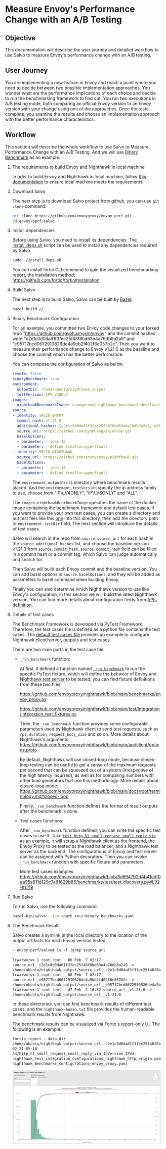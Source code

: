 # Measure Envoy's Performance Change with an A/B Testing

## Objective 

This documentation will describe the user journey and detailed workflow to use Salvo to measure Envoy's performance change with an A/B testing.

## User Journey

You are implementing a new feature in Envoy and reach a point where you need to decide between two possible implementation approaches. You wonder what are the performance implications of each choice and decide to run the benchmarking framework to find out. You run two executions in A/B testing mode, both comparing an official Envoy version to an Envoy version with your change using one of the approaches. Once the tests complete, you examine the results and choose an implementation approach with the better performance characteristics.

## Workflow

This section will describe the whole workflow to use Salvo to Measure Performance Change with an A/B Testing. And we will use [Binary Benchmark](./README.md#binary-benchmark) as an example.

1. The requirements to build Envoy and Nighthawk in local machine

    In oder to build Envoy and Nighthawk in local machine, follow [this documentation](https://www.envoyproxy.io/docs/envoy/latest/start/building.html#linux-mac-target-requirements) to ensure local machine meets the requirements. 

2. Download Salvo

    The next step is to download Salvo project from github, you can use `git clone` command:

    ```bash
    git clone https://github.com/envoyproxy/envoy-perf.git
    cd envoy-perf/salvo
    ```

3. Install dependencies 

    Before using Salvo, you need to install its dependencies. The [install_deps.sh](./install_deps.sh) script can be used to install any dependencies required by Salvo. 

    ```bash
    sudo ./install_deps.sh
    ```

    You can install fortio CLI command to gain the visualized benchmarking report, the installation method: https://github.com/fortio/fortio#installation

4. Build Salvo

    The next step is to build Salvo, Salvo can be built by [Bazel](https://docs.bazel.build/versions/main/install-ubuntu.html):

    ```bash
    bazel build //...
    ```

5. Binary Benchmark Configuration
    
    For an example, you committed two Envoy code changes to your forked repo "https://github.com/gyohuangxin/envoy" and the commit hashes were "c2e1c0d0da61f3fec25f48f8bd63e4a76db8a2a9" and "e95717bcd0672910826de4a9bb2f402f6e057b2c". Then you want to measure their performance change to Envoy v1.21.0 as the baseline and choose the commit which has the better performance. 
    
    You can compose the configuration of Salvo as below:

    ```yaml
    remote: false
    binaryBenchmark: true
    environment:
      outputDir: /home/ubuntu/nighthawk_output
      testVersion: IPV_V4ONLY
    images:
      nighthawkBenchmarkImage: envoyproxy/nighthawk-benchmark-dev:latest
    source:
    - identity: SRCID_ENVOY
      commit_hash: v1.21.0
      additional_hashes: [c2e1c0d0da61f3fec25f48f8bd63e4a76db8a2a9, e95717bcd0672910826de4a9bb2f402f6e057b2c]
      source_url: https://github.com/gyohuangxin/envoy.git
      bazelOptions:
      - parameter: --jobs 16
      - parameter: --define tcmalloc=gperftools
    - identity: SRCID_NIGHTHAWK
      source_url: https://github.com/envoyproxy/nighthawk.git
      bazelOptions:
      - parameter: --jobs 16
      - parameter: --define tcmalloc=gperftools
    ```

    The `environment.outputDir` is directory where benchmark results placed. And the `environment.testVersion` specify the ip address family to use, choose from "IPV_V4ONLY", "IPV_V6ONLY" and "ALL".

    The `images.nighthawkBenchmarkImage` specifies the name of the docker image containing the benchmark framework and default test cases. If you want to provide your own test cases, you can create a directory and put test files like this [one](https://github.com/envoyproxy/nighthawk/blob/main/benchmarks/test/test_discovery.py) into this directory, then add the directory path to `environment.testDir` field. The next section will introduce the details of test cases.

    Salvo will search in the repo from `source.source_url` for each hash in the `source.additional_hashes` list, and choose the baseline version v1.21.0 from `source.commit_hash`. `source.commit_hash` field can be filled in a commit hash or a commit tag, which Salvo can judge automatically and search for.

    Then Salvo will build each Envoy commit and the baseline version. You can add bazel options in `source.bazelOptions`, and they will be added as parameters to bazel command when building Envoy.  

    Finally you can also determine which Nighthawk version to use like Envoy's configuration, in this section we will build the latest Nighthawk version. You can find more details about configuration fields from [APIs definition](./api). 

6. Details of test cases

    The Benchmark Framework is developed via PyTest Framework. Therefore, the test cases file is defined as a python file contains the test cases. The [default test cases file](https://github.com/envoyproxy/nighthawk/blob/main/benchmarks/test/test_discovery.py) provides an example to configure Nighthawk client/server, outputs and test cases.

    There are two main parts in the test case file.

    - `_run_benchmark` function: 

      At first, it defined a function named [`_run_benchmark`](https://github.com/envoyproxy/nighthawk/blob/main/benchmarks/test/test_discovery.py#L20) to run the specific PyTest fixture, which will define the behavior of Envoy and [Nighthawk test server](https://github.com/envoyproxy/nighthawk/blob/main/source/server/README.md) to be tested, you can find fixture definitions from these two files:

      https://github.com/envoyproxy/nighthawk/blob/main/benchmarks/envoy_proxy.py

      https://github.com/envoyproxy/nighthawk/blob/main/test/integration/integration_test_fixtures.py
    
      Then, the `_run_benchmark` function provides some configurable parameters used by Nighthawk client to send test requests, such as `rps`, `duration`, `request_body_size` and so on. More details about Nighthawk's arguments: https://github.com/envoyproxy/nighthawk/blob/main/api/client/options.proto

      By default, Nighthawk will use closed-loop mode, because closed-loop testing can be useful to get a sense of the maximum requests per second that can be squeezed out of a system (irrespective of the high latency incurred), as well as for comparing numbers with other load generators that use this methodology. More details about closed-loop mode: https://github.com/envoyproxy/nighthawk/blob/main/docs/root/terminology.md#closed-loop

      Finally, `_run_benchmark` function defines the format of result outputs after the benchmark is done.

    -  Test cases functions: 

        After `_run_benchmark` function defined, you can write the specific test cases to use it. Take [`test_http_h1_small_request_small_reply_via`](https://github.com/envoyproxy/nighthawk/blob/8d6947b2d4b41edf0ea95a811d129c7a81629b86/benchmarks/test/test_discovery.py#L87) as an example, it will setup a Nighthawk client as the frontend, the Envoy Proxy to be tested as the load balancer, and a Nighthawk test server as the backend. The configurations of Envoy and test server can be assigned with Python decorators. Then you can invoke `_run_benchmark` function with specific fixture and parameters. 

        More test cases examples: https://github.com/envoyproxy/nighthawk/blob/8d6947b2d4b41edf0ea95a811d129c7a81629b86/benchmarks/test/test_discovery.py#L92-#L119

7. Run Salvo

    To run Salvo, use the following command:

    ```bash
    bazel-bin/salvo --job <path to>/<binary_benchmark>.yaml
    ```

8. The Benchmark Result 

    Salvo creates a symlink in the local directory to the location of the output artifacts for each Envoy version tested.

    ```
    ~ envoy-perf/salvo# ls -l |grep source_url

    lrwxrwxrwx 1 root root   80 Feb  7 02:17 source_url__c2e1c0d0da61f3fec25f48f8bd63e4a76db8a2a9 -> /home/ubuntu/nighthawk_output/source_url__c2e1c0d0da61f3fec25f48f8bd63e4a76db8a2a9
    lrwxrwxrwx 1 root root   80 Feb  7 02:17 source_url__e95717bcd0672910826de4a9bb2f402f6e057b2c -> /home/ubuntu/nighthawk_output/source_url__e95717bcd0672910826de4a9bb2f402f6e057b2c
    lrwxrwxrwx 1 root root   47 Feb  2 16:32 source_url__v1.21.0 -> /home/ubuntu/nighthawk_output/source_url__v1.21.0
    ```

    In these directories, you can find benchmark results of different test cases, and the `nighthawk-human.txt` file provides the human-readable benchmark results from Nighthawk. 

    The benchmark results can be visualized via [Fortio's report-only UI](https://github.com/fortio/fortio#report-only-ui). The following is an example.

    ```
    fortio report --data-dir /home/ubuntu/nighthawk_output/source_url__c2e1c0d0da61f3fec25f48f8bd63e4a76db8a2a9/2022-02-21-05-16-54/http_h1_small_request_small_reply_via_IpVersion.IPV4-nighthawk_test_integration_configurations_nighthawk_http_origin.yaml-nighthawk_benchmarks_configurations_envoy_proxy.yaml
    ```

    ![fortio_report](./images/fortio_report.png)